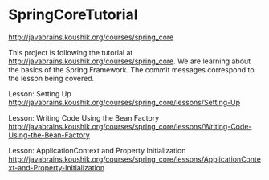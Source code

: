 # SpringCoreTutorial
http://javabrains.koushik.org/courses/spring_core

This project is following the tutorial at http://javabrains.koushik.org/courses/spring_core. We are learning about
the basics of the Spring Framework. The commit messages correspond to the lesson being covered.

Lesson: Setting Up
http://javabrains.koushik.org/courses/spring_core/lessons/Setting-Up

Lesson: Writing Code Using the Bean Factory
http://javabrains.koushik.org/courses/spring_core/lessons/Writing-Code-Using-the-Bean-Factory

Lesson: ApplicationContext and Property Initialization
http://javabrains.koushik.org/courses/spring_core/lessons/ApplicationContext-and-Property-Initialization